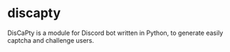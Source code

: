 # discapty
DisCaPty is a module for Discord bot written in Python, to generate easily captcha and challenge users.
